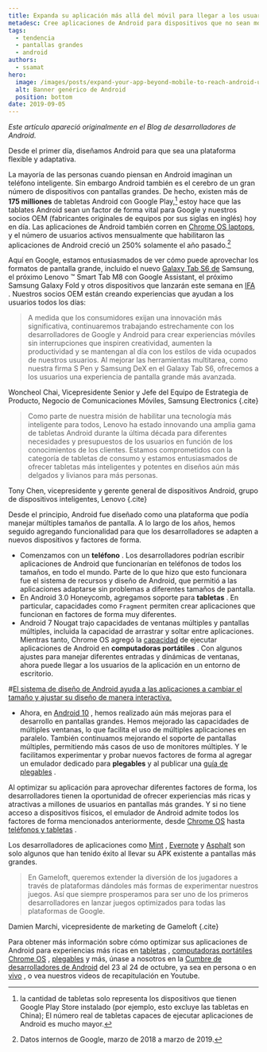 ```yaml
---
title: Expanda su aplicación más allá del móvil para llegar a los usuarios de Android en pantallas grandes
metadesc: Cree aplicaciones de Android para dispositivos que no sean móviles para llegar a más usuarios.
tags:
  - tendencia
  - pantallas grandes
  - android
authors:
  - ssamat
hero:
  image: /images/posts/expand-your-app-beyond-mobile-to-reach-android-users-at-large/hero.png
  alt: Banner genérico de Android
  position: bottom
date: 2019-09-05
---
```


_Este artículo apareció originalmente en el Blog de desarrolladores de Android._

Desde el primer día, diseñamos Android para que sea una plataforma flexible y adaptativa.

La mayoría de las personas cuando piensan en Android imaginan un teléfono inteligente. Sin embargo Android también es el cerebro de un gran número de dispositivos con pantallas grandes. De hecho, existen más de **175 milliones** de tabletas Android con Google Play,[^1] estoy hace que las tablates Android sean un factor de forma vital para Google y nuestros socios OEM (fabricantes originales de equipos por sus siglas en inglés) hoy en día. Las aplicaciones de Android también corren en [Chrome OS laptops](/{{locale.code}}/posts/chromeos-io-19), y el número de usuarios activos mensualmente que habilitaron las aplicaciones de Android creció un 250% solamente el año pasado.[^2]

[^1]: la cantidad de tabletas solo representa los dispositivos que tienen Google Play Store instalado (por ejemplo, esto excluye las tabletas en China); El número real de tabletas capaces de ejecutar aplicaciones de Android es mucho mayor.
[^2]: Datos internos de Google, marzo de 2018 a marzo de 2019.

Aquí en Google, estamos entusiasmados de ver cómo puede aprovechar los formatos de pantalla grande, incluido el nuevo [Galaxy Tab S6 de](https://www.samsung.com/us/mobile/tablets/tab-s6/) Samsung, el próximo Lenovo ™ Smart Tab M8 con Google Assistant, el próximo Samsung Galaxy Fold y otros dispositivos que lanzarán este semana en [IFA](https://b2b.ifa-berlin.com/) . Nuestros socios OEM están creando experiencias que ayudan a los usuarios todos los días:

> A medida que los consumidores exijan una innovación más significativa, continuaremos trabajando estrechamente con los desarrolladores de Google y Android para crear experiencias móviles sin interrupciones que inspiren creatividad, aumenten la productividad y se mantengan al día con los estilos de vida ocupados de nuestros usuarios. Al mejorar las herramientas multitarea, como nuestra firma S Pen y Samsung DeX en el Galaxy Tab S6, ofrecemos a los usuarios una experiencia de pantalla grande más avanzada.

Woncheol Chai, Vicepresidente Senior y Jefe del Equipo de Estrategia de Producto, Negocio de Comunicaciones Móviles, Samsung Electronics {.cite}

> Como parte de nuestra misión de habilitar una tecnología más inteligente para todos, Lenovo ha estado innovando una amplia gama de tabletas Android durante la última década para diferentes necesidades y presupuestos de los usuarios en función de los conocimientos de los clientes. Estamos comprometidos con la categoría de tabletas de consumo y estamos entusiasmados de ofrecer tabletas más inteligentes y potentes en diseños aún más delgados y livianos para más personas.

Tony Chen, vicepresidente y gerente general de dispositivos Android, grupo de dispositivos inteligentes, Lenovo {.cite}

Desde el principio, Android fue diseñado como una plataforma que podía manejar múltiples tamaños de pantalla. A lo largo de los años, hemos seguido agregando funcionalidad para que los desarrolladores se adapten a nuevos dispositivos y factores de forma.

- Comenzamos con un **teléfono** . Los desarrolladores podrían escribir aplicaciones de Android que funcionarían en teléfonos de todos los tamaños, en todo el mundo. Parte de lo que hizo que esto funcionara fue el sistema de recursos y diseño de Android, que permitió a las aplicaciones adaptarse sin problemas a diferentes tamaños de pantalla.
- En Android 3.0 Honeycomb, agregamos soporte para **tabletas** . En particular, capacidades como `Fragment` permiten crear aplicaciones que funcionan en factores de forma muy diferentes.
- Android 7 Nougat trajo capacidades de ventanas múltiples y pantallas múltiples, incluida la capacidad de arrastrar y soltar entre aplicaciones. Mientras tanto, Chrome OS agregó la [capacidad](/{{locale.code}}/android) de ejecutar aplicaciones de Android en **computadoras portátiles** . Con algunos ajustes para manejar diferentes entradas y dinámicas de ventanas, ahora puede llegar a los usuarios de la aplicación en un entorno de escritorio.

#[El sistema de diseño de Android ayuda a las aplicaciones a cambiar el tamaño y ajustar su diseño de manera interactiva.](/images/posts/expand-your-app-beyond-mobile-to-reach-android-users-at-large/free-form-resizing.gif)

- Ahora, en [Android 10](https://developer.android.com/about/versions/10) , hemos realizado aún más mejoras para el desarrollo en pantallas grandes. Hemos mejorado las capacidades de múltiples ventanas, lo que facilita el uso de múltiples aplicaciones en paralelo. También continuamos mejorando el soporte de pantallas múltiples, permitiendo más casos de uso de monitores múltiples. Y le facilitamos experimentar y probar nuevos factores de forma al agregar un emulador dedicado para **plegables** y al publicar una [guía de plegables](https://developer.android.com/guide/topics/ui/foldables) .

Al optimizar su aplicación para aprovechar diferentes factores de forma, los desarrolladores tienen la oportunidad de ofrecer experiencias más ricas y atractivas a millones de usuarios en pantallas más grandes. Y si no tiene acceso a dispositivos físicos, el emulador de Android admite todos los factores de forma mencionados anteriormente, desde [Chrome OS](https://developer.android.com/topic/arc/emulator) hasta [teléfonos y tabletas](https://developer.android.com/studio/run/emulator) .

Los desarrolladores de aplicaciones como [Mint](https://developer.android.com/stories/apps/intuit-mint) , [Evernote](/{{locale.code}}/stories/evernote) y [Asphalt](/{{locale.code}}/stories/asphalt-8) son solo algunos que han tenido éxito al llevar su APK existente a pantallas más grandes.

> En Gameloft, queremos extender la diversión de los jugadores a través de plataformas dándoles más formas de experimentar nuestros juegos. Así que siempre prosperamos para ser uno de los primeros desarrolladores en lanzar juegos optimizados para todas las plataformas de Google.

Damien Marchi, vicepresidente de marketing de Gameloft {.cite}

Para obtener más información sobre cómo optimizar sus aplicaciones de Android para experiencias más ricas en [tabletas](https://developer.android.com/docs/quality-guidelines/tablet-app-quality) , [computadoras portátiles Chrome OS](/{{locale.code}}/android/optimizing) , [plegables](https://developer.android.com/guide/topics/ui/foldables) y más, únase a nosotros en la [Cumbre de desarrolladores de Android](https://developer.android.com/dev-summit) del 23 al 24 de octubre, ya sea en persona o en [vivo](https://www.youtube.com/watch?time_continue=4&v=Hx3aTcv2KlE) , o vea nuestros videos de recapitulación en Youtube.
